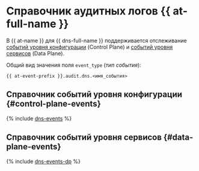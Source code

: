 # Справочник аудитных логов {{ at-full-name }}

В {{ at-name }} для {{ dns-full-name }} поддерживается отслеживание [событий уровня конфигурации](../audit-trails/concepts/format.md) (Control Plane) и [событий уровня сервисов](../audit-trails/concepts/format-data-plane.md) (Data Plane).

Общий вид значения поля `event_type` (_тип события_):

```text
{{ at-event-prefix }}.audit.dns.<имя_события>
```

## Справочник событий уровня конфигурации {#control-plane-events}

{% include [dns-events](../_includes/audit-trails/events/dns-events.md) %}

## Справочник событий уровня сервисов {#data-plane-events}

{% include [dns-events-dp](../_includes/audit-trails/events/dns-events-dp.md) %}